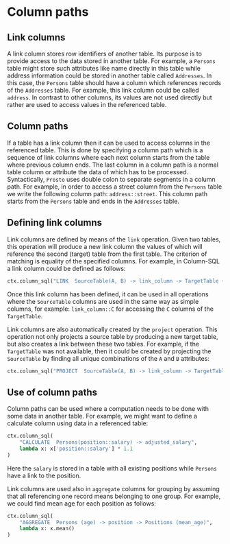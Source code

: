 # Column paths

## Link columns

A link column stores row identifiers of another table. Its purpose is to provide access to the data stored in another table. For example, a `Persons` table might store such attributes like name directly in this table while address information could be stored in another table called `Addresses`. In this case, the `Persons` table should have a column which references records of the `Addresses` table. For example, this link column could be called `address`. In contrast to other columns, its values are not used directly but rather are used to access values in the referenced table.

## Column paths

If a table has a link column then it can be used to access columns in the referenced table. This is done by specifying a column path which is a sequence of link columns where each next column starts from the table where previous column ends. The last column in a column path is a normal table column or attribute the data of which has to be processed. Syntactically, `Prosto` uses double colon to separate segments in a column path. For example, in order to access a street column from the `Persons` table we write the following column path: `address::street`. This column path starts from the `Persons` table and ends in the `Addresses` table.

## Defining link columns

Link columns are defined by means of the `link` operation. Given two tables, this operation will produce a new link column the values of which will reference the second (target) table from the first table. The criterion of matching is equality of the specified columns. For example, in Column-SQL a link column could be defined as follows:

```python
ctx.column_sql("LINK  SourceTable(A, B) -> link_column -> TargetTable (A, B)")
```

Once this link column has been defined, it can be used in all operations where the `SourceTable` columns are used in the same way as simple columns, for example: `link_column::C` for accessing the `C` columns of the `TargetTable`.

Link columns are also automatically created by the `project` operation. This operation not only projects a source table by producing a new target table, but also creates a link between these two tables. For example, if the `TargetTable` was not available, then it could be created by projecting the `SourceTable` by finding all unique combinations of the `A` and `B` attributes:

```python
ctx.column_sql("PROJECT  SourceTable(A, B) -> link_column -> TargetTable (A, B)")
```

## Use of column paths

Column paths can be used where a computation needs to be done with some data in another table. For example, we might want to define a calculate column using data in a referenced table:

```python
ctx.column_sql(
    "CALCULATE  Persons(position::salary) -> adjusted_salary",
    lambda x: x['position::salary'] * 1.1
)
```

Here the `salary` is stored in a table with all existing positions while `Persons` have a link to the position.

Link columns are used also in `aggregate` columns for grouping by assuming that all referencing one record means belonging to one group. For example, we could find mean age for each position as follows:

```python
ctx.column_sql(
    "AGGREGATE  Persons (age) -> position -> Positions (mean_age)",
    lambda x: x.mean()
)
```
